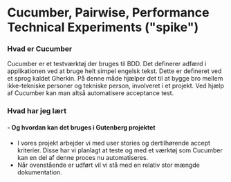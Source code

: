 # Cucumber, Pairwise, Performance Technical Experiments ("spike")
### Hvad er Cucumber
Cucumber er et testværktøj der bruges til BDD. 
Det definerer adfærd i applikationen ved at bruge helt simpel engelsk tekst. Dette er defineret ved et sprog kaldet Gherkin. 
På denne måde hjælper det til at bygge bro mellem ikke-tekniske personer og tekniske person, involveret i et projekt. 
Ved hjælp af Cucumber kan man altså automatisere acceptance test. 

### Hvad har jeg lært
#### - Og hvordan kan det bruges i Gutenberg projektet
* I vores projekt arbejder vi med user stories og dertilhørende accept kriterier. Disse har vi planlagt at teste 
	og med et værktøj som Cucumber kan en del af denne proces nu automatiseres. 
* Når ovenstående er udført vil vi stå med en relativ stor mængde dokumentation. 
